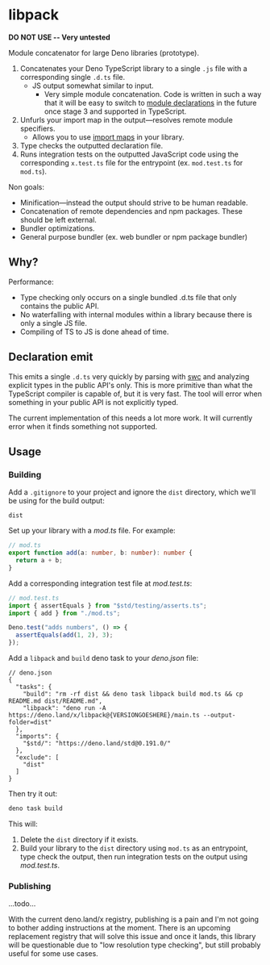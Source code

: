 # libpack

**DO NOT USE -- Very untested**

Module concatenator for large Deno libraries (prototype).

1. Concatenates your Deno TypeScript library to a single `.js` file with a
   corresponding single `.d.ts` file.
   - JS output somewhat similar to input.
     - Very simple module concatenation. Code is written in such a way that it
       will be easy to switch to
       [module declarations](https://github.com/tc39/proposal-module-declarations)
       in the future once stage 3 and supported in TypeScript.
2. Unfurls your import map in the output—resolves remote module specifiers.
   - Allows you to use [import maps](https://deno.com/manual/basics/import_maps)
     in your library.
3. Type checks the outputted declaration file.
4. Runs integration tests on the outputted JavaScript code using the
   corresponding `x.test.ts` file for the entrypoint (ex. `mod.test.ts` for
   `mod.ts`).

Non goals:

- Minification—instead the output should strive to be human readable.
- Concatenation of remote dependencies and npm packages. These should be left
  external.
- Bundler optimizations.
- General purpose bundler (ex. web bundler or npm package bundler)

## Why?

Performance:

- Type checking only occurs on a single bundled .d.ts file that only contains
  the public API.
- No waterfalling with internal modules within a library because there is only a
  single JS file.
- Compiling of TS to JS is done ahead of time.

## Declaration emit

This emits a single `.d.ts` very quickly by parsing with [swc](https://swc.rs/)
and analyzing explicit types in the public API's only. This is more primitive
than what the TypeScript compiler is capable of, but it is very fast. The tool
will error when something in your public API is not explicitly typed.

The current implementation of this needs a lot more work. It will currently
error when it finds something not supported.

## Usage

### Building

Add a `.gitignore` to your project and ignore the `dist` directory, which we'll
be using for the build output:

```
dist
```

Set up your library with a _mod.ts_ file. For example:

```ts
// mod.ts
export function add(a: number, b: number): number {
  return a + b;
}
```

Add a corresponding integration test file at _mod.test.ts_:

```ts
// mod.test.ts
import { assertEquals } from "$std/testing/asserts.ts";
import { add } from "./mod.ts";

Deno.test("adds numbers", () => {
  assertEquals(add(1, 2), 3);
});
```

Add a `libpack` and `build` deno task to your _deno.json_ file:

```jsonc
// deno.json
{
  "tasks": {
    "build": "rm -rf dist && deno task libpack build mod.ts && cp README.md dist/README.md",
    "libpack": "deno run -A https://deno.land/x/libpack@{VERSIONGOESHERE}/main.ts --output-folder=dist"
  },
  "imports": {
    "$std/": "https://deno.land/std@0.191.0/"
  },
  "exclude": [
    "dist"
  ]
}
```

Then try it out:

```sh
deno task build
```

This will:

1. Delete the `dist` directory if it exists.
2. Build your library to the `dist` directory using `mod.ts` as an entrypoint,
   type check the output, then run integration tests on the output using
   _mod.test.ts_.

### Publishing

...todo...

With the current deno.land/x registry, publishing is a pain and I'm not going to
bother adding instructions at the moment. There is an upcoming replacement
registry that will solve this issue and once it lands, this library will be
questionable due to "low resolution type checking", but still probably useful
for some use cases.

